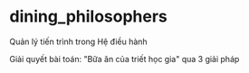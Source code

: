 # dining_philosophers

Quản lý tiến trình trong Hệ điều hành

Giải quyết bài toán: "Bữa ăn của triết học gia" qua 3 giải pháp
